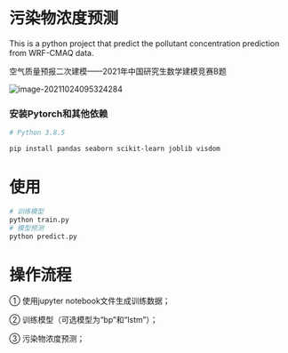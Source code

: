 # 污染物浓度预测



This is a python project that predict the pollutant concentration prediction from WRF-CMAQ data.

空气质量预报二次建模——2021年中国研究生数学建模竞赛B题



![image-20211024095324284](C:\Users\72454\AppData\Roaming\Typora\typora-user-images\image-20211024095324284.png)

### 安装Pytorch和其他依赖

```bash
# Python 3.8.5

pip install pandas seaborn scikit-learn joblib visdom

```

# 使用

```bash
# 训练模型
python train.py
# 模型预测
python predict.py
```

# 操作流程

① 使用jupyter notebook文件生成训练数据；

② 训练模型（可选模型为“bp”和“lstm”）；

③ 污染物浓度预测；

